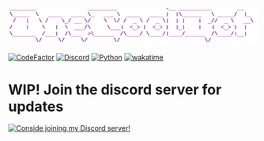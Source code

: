 <img src=".github/OneCoolBot.png" title="OneCoolBot"/>

[![CodeFactor](https://www.codefactor.io/repository/github/onecoolbot/cli/badge)](https://www.codefactor.io/repository/github/onecoolbot/cli)
[![Discord](https://discord.com/api/guilds/791160100567384094/embed.png)](https://discord.gg/EDRjZdkGBG)
[![Python](https://img.shields.io/pypi/pyversions/discord.py.svg)](https://pypi.python.org/pypi/discord.py)
[![wakatime](https://wakatime.com/badge/github/timothypidashev/OneCoolBot.svg)](https://wakatime.com/badge/github/timothypidashev/OneCoolBot)

<!-- A discord bot built using [discord.py](https://github.com/Rapptz/discord.py) for my personal servers.

# Features
* Levelling
* Moderation
* Music
* Colorful Logging
* Basic ai
* Broken Economy

# Usage
***The below usage is curently being simplified and rewritten for ease of use. Please do not use this bot in these stages because of upcoming breaking changes!***

Note: This was the first project I ever started, and as such is cluttered with messy code and buggy features. It is also by no means something you can just grab and use, as most of the codebase and database is made in a way that my servers can benefit from. If you really want to use this bot, a lot of editing and configurations will need to be made in order for the bot to function properly.

If you are crazy enough to consider using this, follow the steps below:
* Make sure to change the `client_token` and `statcord_token` in the configuration file: [config.json](https://github.com/timothypidashev/OneCoolBot/blob/main/config.json). `admin_ids` should also be changed to trusted people only, as this category has access to all admin commands, such as turning off the bot.
```python
{
    "client_token": "insert_discord_token_here",
    "statcord_token": "insert_statcord_token_here",
    "owner_ids": [owner_ids_here_separated_by_commas, owner_id],
    "devthings": [791160100567384094] #rename this to your server name and id
}
```
* Make sure to generate a new database file! Delete **[./data/database.db](https://github.com/timothypidashev/OneCoolBot/blob/database.db)**, and a new database will be generated when the bot is run again.
* Edit the database table `guildsettings` to suit your own needs
<a id="guildsettings"></a>

|             GuildID             |         RoleLevel           |     RoleLevelID       |  LevelCoins                | 
| ------------------------------- | --------------------------- | --------------------- | -------------------------- |
| `guild_id_of_guild_in_context`  |  `level_role_is_awarded_on` |  `Role_id_in_context` |  `coins_awarded_on_levelup`|

Note: column `LevelChannel` is currently not in use, so feel free to put a 0

To use `level_roles`, some changes in **[./utils/levels.py](https://github.com/timothypidashev/OneCoolBot/blob/main/utils/levels.py)** will have to be made.
1. Change the configuration above to your config in config.json:
```python
with open("config.json") as file:
    config = json.load(file)
    devthings = config["devthings"]
```
2. Change when a role is added to match your database config:
```python
async def level_up(self, message, new_lvl):
    async with message.channel.typing():
        await log.level_up(self, message, new_lvl)

        if message.guild.id in config["devthings"]:
            if new_lvl == 5:
                await level_up_process(self, message, new_lvl)

            elif new_lvl == 10:
                await level_up_process(self, message, new_lvl)

            elif new_lvl == 20:
                await level_up_process(self, message, new_lvl)

            elif new_lvl == 30:
                await level_up_process(self, message, new_lvl)

            elif new_lvl == 40:
                await level_up_process(self, message, new_lvl)

            elif new_lvl == 50:
                await level_up_process(self, message, new_lvl)

            elif new_lvl == 75:
                await level_up_process(self, message, new_lvl)
```
3. modify **[./cogs/events.py](https://github.com/timothypidashev/OneCoolBot/blob/main/cogs/events.py)** to match your server
* change the `server_id`
```#DevelopingThings GuildID
devthings_guild_id = (change_to_your_server_name)
```

* change or delete `role_emoji` function:
```python
if emoji == "emoji_name_as_defined_in_your_server":
    role = member.guild.get_role(role_id)
    await member.add_roles(role)
```
* change or delete `join_role`:
```python
@commands.Cog.listener()
async def on_member_join(self, member):
    if member.guild.id == devthings_guild_id:
    
        role = member.guild.get_role(your_role_id)
        await member.add_roles(role)

    else:
        return
```

That's about it for usage. Again I strongly recommend to not use this bot, as it is the worst example of a python project, but feel free to use the code in any way you want! If you like what you see, consider joining my discord server: -->

# WIP! Join the discord server for updates

[![Conside joining my Discord server!](https://invidget.switchblade.xyz/EDRjZdkGBG)](https://discord.gg/EDRjZdkGBG)
